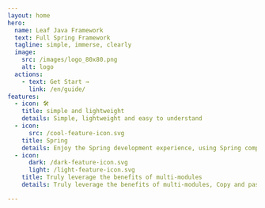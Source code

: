 ```yaml
---
layout: home
hero:
  name: Leaf Java Framework
  text: Full Spring Framework
  tagline: simple, immerse, clearly
  image:
    src: /images/logo_80x80.png
    alt: logo
  actions:
    - text: Get Start →
      link: /en/guide/
features:
  - icon: 🛠️
    title: simple and lightweight
    details: Simple, lightweight and easy to understand
  - icon:
      src: /cool-feature-icon.svg
    title: Spring
    details: Enjoy the Spring development experience, using Spring components in programming and extend them with Spring.
  - icon:
      dark: /dark-feature-icon.svg
      light: /light-feature-icon.svg
    title: Truly leverage the benefits of multi-modules
    details: Truly leverage the benefits of multi-modules, Copy and paste directly to use.

---
```

